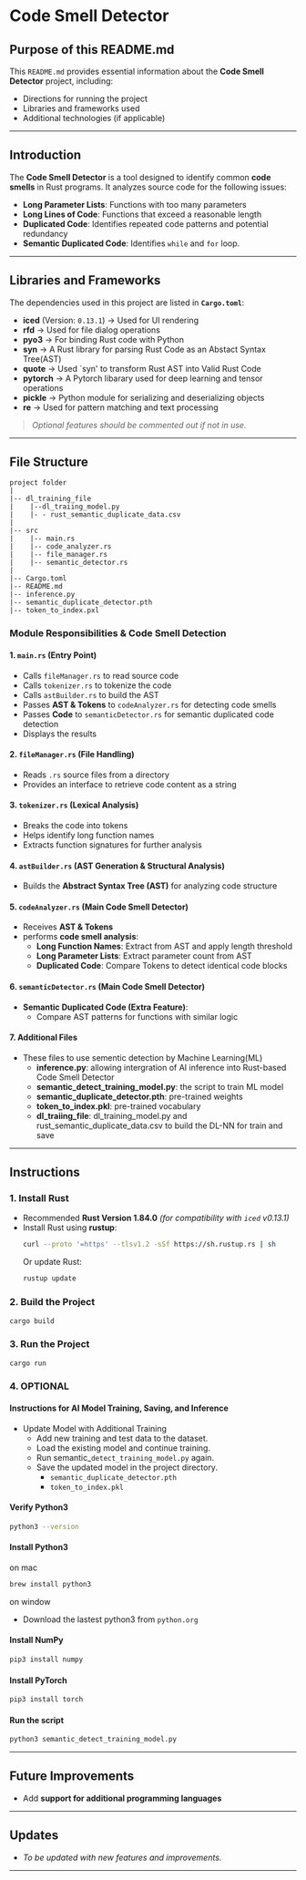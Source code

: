 # **Code Smell Detector**  

## **Purpose of this README.md**  
This `README.md` provides essential information about the **Code Smell Detector** project, including:  
- Directions for running the project  
- Libraries and frameworks used  
- Additional technologies (if applicable)  

---

## **Introduction**  
The **Code Smell Detector** is a tool designed to identify common **code smells** in Rust programs. It analyzes source code for the following issues:  
- **Long Parameter Lists**: Functions with too many parameters  
- **Long Lines of Code**: Functions that exceed a reasonable length  
- **Duplicated Code**: Identifies repeated code patterns and potential redundancy  
- **Semantic Duplicated Code**: Identifies `while` and `for` loop. 

---

## **Libraries and Frameworks**  
The dependencies used in this project are listed in **`Cargo.toml`**:  
- **iced** (Version: `0.13.1`) → Used for UI rendering  
- **rfd** → Used for file dialog operations  
- **pyo3** → For binding Rust code with Python
- **syn** → A Rust library for parsing Rust Code as an Abstact Syntax Tree(AST)
- **quote** → Used `syn' to transform Rust AST into Valid Rust Code
- **pytorch** → A Pytorch libarary used for deep learning and tensor operations  
- **pickle** → Python module for serializing and deserializing objects
- **re** → Used for pattern matching and text processing

> *Optional features should be commented out if not in use.*  

---

## **File Structure**  

```
project folder
|
|-- dl_training_file
|    |--dl_traiing_model.py
|    |- - rust_semantic_duplicate_data.csv
|
|-- src
|    |-- main.rs
|    |-- code_analyzer.rs
|    |-- file_manager.rs 
|    |-- semantic_detector.rs 
|
|-- Cargo.toml
|-- README.md
|-- inference.py
|-- semantic_duplicate_detector.pth
|-- token_to_index.pxl

```

### **Module Responsibilities & Code Smell Detection**  

#### **1. `main.rs` (Entry Point)**  
- Calls `fileManager.rs` to read source code  
- Calls `tokenizer.rs` to tokenize the code  
- Calls `astBuilder.rs` to build the AST  
- Passes **AST & Tokens** to `codeAnalyzer.rs` for detecting code smells 
- Passes **Code** to `semanticDetector.rs` for semantic duplicated code detection
- Displays the results  

#### **2. `fileManager.rs` (File Handling)**  
- Reads `.rs` source files from a directory  
- Provides an interface to retrieve code content as a string  

#### **3. `tokenizer.rs` (Lexical Analysis)**  
- Breaks the code into tokens  
- Helps identify long function names  
- Extracts function signatures for further analysis  

#### **4. `astBuilder.rs` (AST Generation & Structural Analysis)**  
- Builds the **Abstract Syntax Tree (AST)** for analyzing code structure

#### **5. `codeAnalyzer.rs` (Main Code Smell Detector)**  
- Receives **AST & Tokens**
- performs **code smell analysis**:  
  - **Long Function Names**: Extract from AST and apply length threshold  
  - **Long Parameter Lists**: Extract parameter count from AST  
  - **Duplicated Code**: Compare Tokens to detect identical code blocks  

#### **6. `semanticDetector.rs` (Main Code Smell Detector)**
  - **Semantic Duplicated Code (Extra Feature)**:  
    - Compare AST patterns for functions with similar logic  

#### **7. Additional Files**
  - These files to use sementic detection by Machine Learning(ML)
    - **inference.py**: allowing intergration of AI inference into Rust-based Code Smell Detector
    - **semantic_detect_training_model.py**: the script to train ML model 
    - **semantic_duplicate_detector.pth**: pre-trained weights
    - **token_to_index.pkl**: pre-trained vocabulary
    - **dl_traiing_file**: dl_training_model.py and rust_semantic_duplicate_data.csv to build the DL-NN for train and save

---

## **Instructions**  

### **1. Install Rust**  
- Recommended **Rust Version 1.84.0** *(for compatibility with `iced` v0.13.1)*  
- Install Rust using **rustup**:  
  ```sh
  curl --proto '=https' --tlsv1.2 -sSf https://sh.rustup.rs | sh
  ```
  Or update Rust:  
  ```sh
  rustup update
  ```

### **2. Build the Project**  
```sh
cargo build
```

### **3. Run the Project**  
```sh
cargo run
```

### **4. OPTIONAL**
#### **Instructions for AI Model Training, Saving, and Inference**
- Update Model with Additional Training
    - Add new training and test data to the dataset.
    - Load the existing model and continue training.
    - Run semantic_`detect_training_model.py` again.
    - Save the updated model in the project directory.
      - `semantic_duplicate_detector.pth`
      - `token_to_index.pkl`

#### **Verify Python3**
```sh
python3 --version
```

#### **Install Python3**
on mac
```sh
brew install python3
```
on window
- Download the lastest python3 from `python.org`

#### **Install NumPy**
```sh
pip3 install numpy
```

#### **Install PyTorch**
```sh
pip3 install torch
```

#### **Run the script**
```sh
python3 semantic_detect_training_model.py
```

---

## **Future Improvements**  
- Add **support for additional programming languages**  

---

## **Updates**  
- *To be updated with new features and improvements.*  

---

